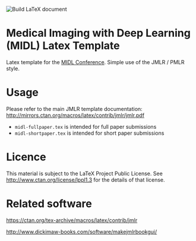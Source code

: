 ![Build LaTeX document](https://github.com/MIDL-Conference/MIDLLatexTemplate/actions/workflows/build.yml/badge.svg)

# Medical Imaging with Deep Learning (MIDL) Latex Template
Latex template for the [MIDL Conference](http://midl.io). Simple use of the JMLR / PMLR style.

# Usage

Please refer to the main JMLR template documentation: http://mirrors.ctan.org/macros/latex/contrib/jmlr/jmlr.pdf

* `midl-fullpaper.tex` is intended for full paper submissions
* `midl-shortpaper.tex` is intended for short paper submissions

# Licence

This material is subject to the LaTeX Project Public License. 
See http://www.ctan.org/license/lppl1.3 
for the details of that license.

# Related software

https://ctan.org/tex-archive/macros/latex/contrib/jmlr

http://www.dickimaw-books.com/software/makejmlrbookgui/
